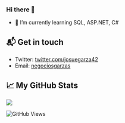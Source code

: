 ### Hi there 👋

- 🌱 I’m currently learning SQL, ASP.NET, C#


## 📬 Get in touch

- Twitter: [twitter.com/josuegarza42](https://twitter.com/josuegarza42)
- Email: [negociosgarzas](negociosgarzas@gmail.com)

## &#x1f4c8; My GitHub Stats

<a href="https://github.com/josuegarza42/josuegarza42">
  <img align="center" src="https://github-readme-stats.vercel.app/api/top-langs/?username=josuegarza42&title_color=ffffff&text_color=c9cacc&icon_color=2bbc8a&bg_color=1d1f21"/>
</a>

![GitHub Views](https://komarev.com/ghpvc/?username=josuegarza42&color=2685BF)
